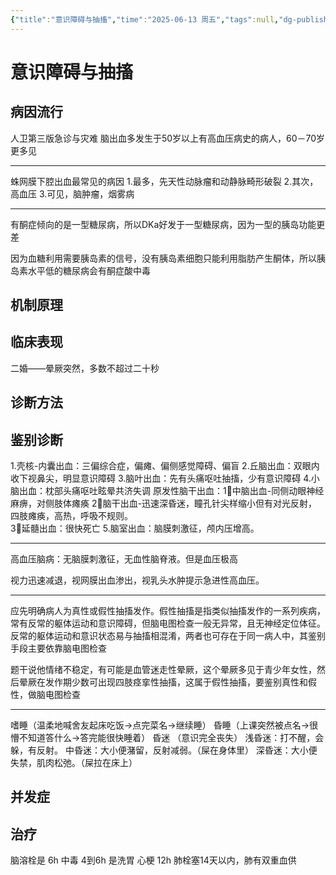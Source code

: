 ```yaml
---
{"title":"意识障碍与抽搐","time":"2025-06-13 周五","tags":null,"dg-publish":true,"permalink":"/200 学习/214 急诊与灾难医学/第03章 意识障碍与抽搐/意识障碍与抽搐/","dgPassFrontmatter":true,"created":"2025-06-13T13:57:59.157+08:00","updated":"2025-06-13T14:14:03.455+08:00"}
---
```


# 意识障碍与抽搐
## 病因流行
人卫第三版急诊与灾难
脑出血多发生于50岁以上有高血压病史的病人，60－70岁更多见
***
蛛网膜下腔出血最常见的病因
1.最多，先天性动脉瘤和动静脉畸形破裂
2.其次，高血压
3.可见，脑肿瘤，烟雾病
***
有酮症倾向的是一型糖尿病，所以DKa好发于一型糖尿病，因为一型的胰岛功能更差

因为血糖利用需要胰岛素的信号，没有胰岛素细胞只能利用脂肪产生酮体，所以胰岛素水平低的糖尿病会有酮症酸中毒
## 机制原理
## 临床表现
二婚——晕厥突然，多数不超过二十秒
## 诊断方法
## 鉴别诊断
1.壳核-内囊出血：三偏综合症，偏瘫、偏侧感觉障碍、偏盲
2.丘脑出血：双眼内收下视鼻尖，明显意识障碍
3.脑叶出血：先有头痛呕吐抽搐，少有意识障碍
4.小脑出血：枕部头痛呕吐眩晕共济失调
原发性脑干出血：1⃣️中脑出血-同侧动眼神经麻痹，对侧肢体瘫痪
                                2⃣️脑干出血-迅速深昏迷，瞳孔针尖样缩小但有对光反射，四肢瘫痪，高热，呼吸不规则。      
                                3⃣️延髓出血：很快死亡
5.脑室出血：脑膜刺激征，颅内压增高。

***
高血压脑病：无脑膜刺激征，无血性脑脊液。但是血压极高

视力迅速减退，视网膜出血渗出，视乳头水肿提示急进性高血压。
***
应先明确病人为真性或假性抽搐发作。假性抽搐是指类似抽搐发作的一系列疾病，常有反常的躯体运动和意识障碍，但脑电图检查一般无异常，且无神经定位体征。反常的躯体运动和意识状态易与抽搐相混淆，两者也可存在于同一病人中，其鉴别手段主要依靠脑电图检查

题干说他情绪不稳定，有可能是血管迷走性晕厥，这个晕厥多见于青少年女性，然后晕厥在发作期少数可出现四肢痉挛性抽搐，这属于假性抽搐，要鉴别真性和假性，做脑电图检查
***
嗜睡（温柔地喊舍友起床吃饭→点完菜名→继续睡）
昏睡（上课突然被点名→很懵不知道答什么→答完能很快睡着）
昏迷 （意识完全丧失）
    浅昏迷：打不醒，会躲，有反射。
    中昏迷：大小便潴留，反射减弱。（屎在身体里）
    深昏迷：大小便失禁，肌肉松弛。（屎拉在床上）
## 并发症
## 治疗
脑溶栓是  6h
中毒         4到6h 是洗胃
心梗         12h
肺栓塞14天以内，肺有双重血供

















































































































































































































































































































































































































































